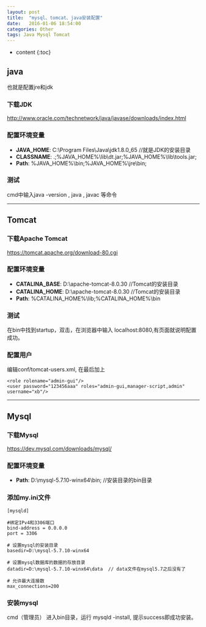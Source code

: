```yaml
---
layout: post
title:  "mysql、tomcat、java安装配置"
date:   2016-01-06 18:54:00
categories: Other
tags: Java Mysql Tomcat
---
```

* content
{:toc}

## java 

也就是配置jre和jdk

### 下载JDK
http://www.oracle.com/technetwork/java/javase/downloads/index.html

### 配置环境变量
 - **JAVA_HOME**: C:\Program Files\Java\jdk1.8.0_65 //就是JDK的安装目录
 - **CLASSNAME**: .;%JAVA_HOME%\lib\dt.jar;%JAVA_HOME%\lib\tools.jar; 
 - **Path**: %JAVA_HOME%\bin;%JAVA_HOME%\jre\bin;

### 测试
cmd中输入java -version , java , javac 等命令

-------------------

## Tomcat

### 下载Apache Tomcat
https://tomcat.apache.org/download-80.cgi 

### 配置环境变量
 - **CATALINA_BASE**: D:\apache-tomcat-8.0.30   //Tomcat的安装目录
 - **CATALINA_HOME**: D:\apache-tomcat-8.0.30  //Tomcat的安装目录
 - **Path**: %CATALINA_HOME%\lib;%CATALINA_HOME%\bin

### 测试
在bin中找到startup，双击，在浏览器中输入 localhost:8080,有页面就说明配置成功。

### 配置用户
编辑conf/tomcat-users.xml, 在最后加上

	<role rolename="admin-gui"/>
	<user password="123456aaa" roles="admin-gui,manager-script,admin" username="xb"/>

-------------------

## Mysql

### 下载Mysql
https://dev.mysql.com/downloads/mysql/

### 配置环境变量
 - **Path**: D:\mysql-5.7.10-winx64\bin;     //安装目录的bin目录

### 添加my.ini文件

	[mysqld]

	#绑定IPv4和3306端口
	bind-address = 0.0.0.0
	port = 3306

	# 设置mysql的安装目录
	basedir=D:\mysql-5.7.10-winx64

	# 设置mysql数据库的数据的存放目录
	datadir=D:\mysql-5.7.10-winx64\data  // data文件在mysql5.7之后没有了

	# 允许最大连接数
	max_connections=200

### 安装mysql
cmd（管理员） 进入bin目录，运行 mysqld -install, 提示success即成功安装。


